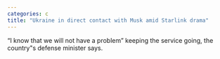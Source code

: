 ```yaml
---
categories: c
title: "Ukraine in direct contact with Musk amid Starlink drama"
---
```

“I know that we will not have a problem” keeping the service going, the country"s defense minister says.